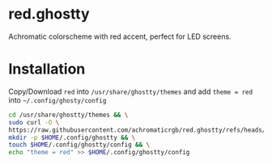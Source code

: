 # red.ghostty

Achromatic colorscheme with red accent, perfect for LED screens.

# Installation

Copy/Download `red` into `/usr/share/ghostty/themes` and add `theme = red` into `~/.config/ghosty/config`

```sh
cd /usr/share/ghostty/themes && \
sudo curl -O \
https://raw.githubusercontent.com/achromaticrgb/red.ghostty/refs/heads/main/red && \
mkdir -p $HOME/.config/ghostty && \
touch $HOME/.config/ghostty/config && \
echo "theme = red" >> $HOME/.config/ghostty/config
```
